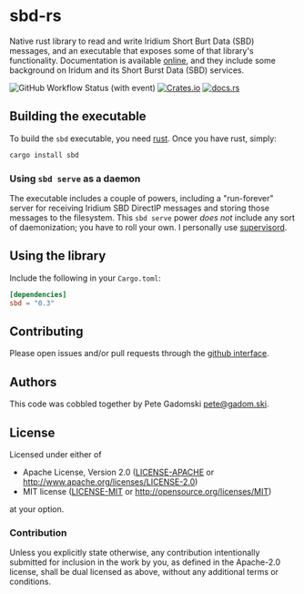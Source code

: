 # sbd-rs

Native rust library to read and write Iridium Short Burt Data (SBD) messages, and an executable that exposes some of that library's functionality.
Documentation is available [online](https://docs.rs/sbd), and they include some background on Iridum and its Short Burst Data (SBD) services.

![GitHub Workflow Status (with event)](https://img.shields.io/github/actions/workflow/status/gadomski/sbd-rs/rust.yml?style=for-the-badge)
[![Crates.io](https://img.shields.io/crates/v/sbd?style=for-the-badge)](https://crates.io/crates/sbd)
[![docs.rs](https://img.shields.io/docsrs/sbd?style=for-the-badge)](https://docs.rs/sbd/)

## Building the executable

To build the `sbd` executable, you need [rust](https://www.rust-lang.org/downloads.html).
Once you have rust, simply:

```bash
cargo install sbd
```

### Using `sbd serve` as a daemon

The executable includes a couple of powers, including a "run-forever" server for receiving Iridium SBD DirectIP messages and storing those messages to the filesystem.
This `sbd serve` power *does not* include any sort of daemonization; you have to roll your own.
I personally use [supervisord](http://supervisord.org/).

## Using the library

Include the following in your `Cargo.toml`:

```toml
[dependencies]
sbd = "0.3"
```

## Contributing

Please open issues and/or pull requests through the [github interface](https://github.com/gadomski/sbd-rs/issues).

## Authors

This code was cobbled together by Pete Gadomski <pete@gadom.ski>.

## License

Licensed under either of

* Apache License, Version 2.0 ([LICENSE-APACHE](LICENSE-APACHE) or <http://www.apache.org/licenses/LICENSE-2.0>)
* MIT license ([LICENSE-MIT](LICENSE-MIT) or <http://opensource.org/licenses/MIT>)

at your option.

### Contribution

Unless you explicitly state otherwise, any contribution intentionally submitted
for inclusion in the work by you, as defined in the Apache-2.0 license, shall be dual licensed as above, without any
additional terms or conditions.
